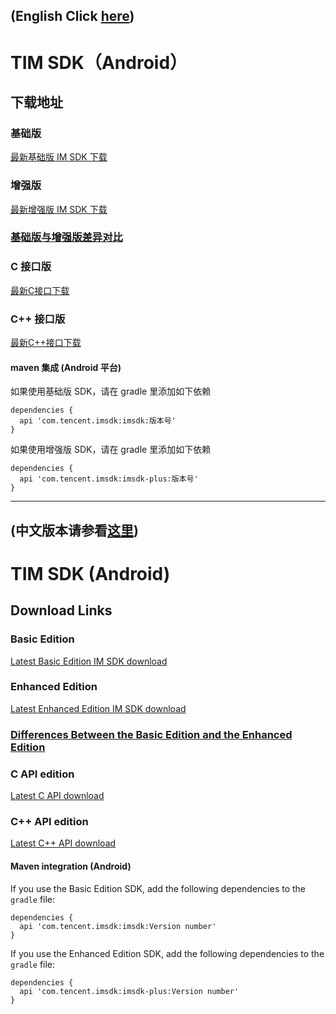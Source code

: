 ## (English Click [here](#readme_en))
<a name="readme_cn"></a>

# TIM SDK（Android）

## 下载地址

### 基础版
[最新基础版 IM SDK 下载](https://im.sdk.qcloud.com/download/standard/5.1.66/imsdk-5.1.66.aar)

### 增强版
[最新增强版 IM SDK 下载](https://im.sdk.qcloud.com/download/plus/6.0.1992/imsdk-plus-6.0.1992.aar) 

### [基础版与增强版差异对比](https://github.com/tencentyun/TIMSDK#%E5%9F%BA%E7%A1%80%E7%89%88%E4%B8%8E%E5%A2%9E%E5%BC%BA%E7%89%88%E5%B7%AE%E5%BC%82%E5%AF%B9%E6%AF%94)

### C 接口版
[最新C接口下载](https://im.sdk.cloud.tencent.cn/download/plus/6.0.1992/cross_platform/ImSDK_Android_C_6.0.1992.zip)

### C++ 接口版
[最新C++接口下载](https://im.sdk.cloud.tencent.cn/download/plus/6.0.1992/cross_platform/ImSDK_Android_CPP_6.0.1992.zip)

#### maven 集成 (Android 平台)
 如果使用基础版 SDK，请在 gradle 里添加如下依赖
 ```
 dependencies {
   api 'com.tencent.imsdk:imsdk:版本号'
 }
 ```
 如果使用增强版 SDK，请在 gradle 里添加如下依赖
 ```
 dependencies {
   api 'com.tencent.imsdk:imsdk-plus:版本号'
 }
 ```

------------------------------
## (中文版本请参看[这里](#readme_cn))
<a name="readme_en"></a>

# TIM SDK (Android)

## Download Links

### Basic Edition
[Latest Basic Edition IM SDK download](https://im.sdk.qcloud.com/download/standard/5.1.66/imsdk-5.1.66.aar)

### Enhanced Edition
[Latest Enhanced Edition IM SDK download](https://im.sdk.qcloud.com/download/plus/6.0.1992/imsdk-plus-6.0.1992.aar) 

### [Differences Between the Basic Edition and the Enhanced Edition](https://github.com/tencentyun/TIMSDK#%E5%9F%BA%E7%A1%80%E7%89%88%E4%B8%8E%E5%A2%9E%E5%BC%BA%E7%89%88%E5%B7%AE%E5%BC%82%E5%AF%B9%E6%AF%94)

### C API edition
[Latest C API download](https://im.sdk.cloud.tencent.cn/download/plus/6.0.1992/cross_platform/ImSDK_Android_C_6.0.1992.zip)

### C++ API edition
[Latest C++ API download](https://im.sdk.cloud.tencent.cn/download/plus/6.0.1992/cross_platform/ImSDK_Android_CPP_6.0.1992.zip)

#### Maven integration (Android)
 If you use the Basic Edition SDK, add the following dependencies to the `gradle` file:
 ```
 dependencies {
   api 'com.tencent.imsdk:imsdk:Version number'
 }
 ```
 If you use the Enhanced Edition SDK, add the following dependencies to the `gradle` file:
 ```
 dependencies {
   api 'com.tencent.imsdk:imsdk-plus:Version number'
 }
 ```
